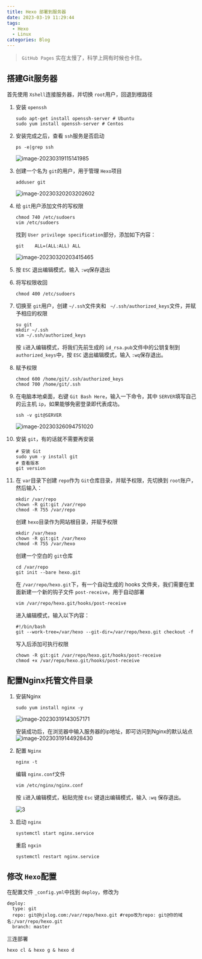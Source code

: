 ```yaml
---
title: Hexo 部署到服务器
date: 2023-03-19 11:29:44
tags:
  - Hexo
  - Linux
categories: Blog
---
```

> `GitHub Pages` 实在太慢了，科学上网有时候也卡住。

## 搭建Git服务器

首先使用 `Xshell`连接服务器，并切换 `root`用户，回退到根路径

1. 安装 `openssh`

   ```shell
   sudo apt-get install openssh-server # Ubuntu
   sudo yum install openssh-server # Centos
   ```
2. 安装完成之后，查看 `ssh`服务是否启动

   ```shell
   ps -e|grep ssh
   ```

   ![image-20230319115141985](https://images-1311785948.cos.ap-chengdu.myqcloud.com/typora/20230319115148.png)
3. 创建一个名为 `git`的用户，用于管理 `Hexo`项目

   ```shell
   adduser git
   ```

   ![image-20230320203202602](https://images-1311785948.cos.ap-chengdu.myqcloud.com/typora/20230320203205.png)
4. 给 `git`用户添加文件的写权限

   ```shell
   chmod 740 /etc/sudoers
   vim /etc/sudoers
   ```

   找到 `User privilege specification`部分，添加如下内容：

   ```shell
   git    ALL=(ALL:ALL) ALL
   ```

   ![image-20230320203415465](https://images-1311785948.cos.ap-chengdu.myqcloud.com/typora/20230320203419.png)
5. 按 `ESC` 退出编辑模式，输入 `:wq`保存退出
6. 将写权限收回

   ```shell
   chmod 400 /etc/sudoers
   ```
7. 切换至 `git`用户，创建 `~/.ssh`文件夹和 ` ~/.ssh/authorized_keys`文件，并赋予相应的权限

   ```shell
   su git
   mkdir ~/.ssh
   vim ~/.ssh/authorized_keys
   ```

   按 `i`进入编辑模式，将我们先前生成的 `id_rsa.pub`文件中的公钥复制到 `authorized_keys`中，按 `ESC` 退出编辑模式，输入 `:wq`保存退出。
8. 赋予权限

   ```shell
   chmod 600 /home/git/.ssh/authorized_keys
   chmod 700 /home/git/.ssh
   ```
9. 在电脑本地桌面，右键 `Git Bash Here`，输入一下命令，其中 `SERVER`填写自己的云主机 `ip`，如果能够免密登录即代表成功。

   ```shell
   ssh -v git@SERVER
   ```

   ![image-20230326094751020](https://images-1311785948.cos.ap-chengdu.myqcloud.com/typora/20230326094753.png)
10. 安装 `git`，有的话就不需要再安装

    ```shell
    # 安装 Git
    sudo yum -y install git
    # 查看版本
    git version
    ```
11. 在 `var`目录下创建 `repo`作为 `Git`仓库目录，并赋予权限，先切换到 `root`账户，然后输入：

    ```shell
    mkdir /var/repo
    chown -R git:git /var/repo
    chmod -R 755 /var/repo
    ```

    创建 `hexo`目录作为网站根目录，并赋予权限

    ```shell
    mkdir /var/hexo
    chown -R git:git /var/hexo
    chmod -R 755 /var/hexo
    ```

    创建一个空白的 `git`仓库

    ```shell
    cd /var/repo
    git init --bare hexo.git
    ```

    在 `/var/repo/hexo.git`下，有一个自动生成的 hooks 文件夹，我们需要在里面新建一个新的钩子文件 `post-receive`，用于自动部署

    ```shell
    vim /var/repo/hexo.git/hooks/post-receive
    ```

    进入编辑模式，输入以下内容：

    ```shell
    #!/bin/bash
    git --work-tree=/var/hexo --git-dir=/var/repo/hexo.git checkout -f
    ```

    写入后添加可执行权限

    ```shell
    chown -R git:git /var/repo/hexo.git/hooks/post-receive
    chmod +x /var/repo/hexo.git/hooks/post-receive
    ```

## 配置Nginx托管文件目录

1. 安装Nginx

   ```shell
   sudo yum install nginx -y
   ```

   ![image-20230319143057171](https://images-1311785948.cos.ap-chengdu.myqcloud.com/typora/20230319143059.png)

   安装成功后，在浏览器中输入服务器的ip地址，即可访问到Nginx的默认站点
   ![image-20230319144928430](https://images-1311785948.cos.ap-chengdu.myqcloud.com/typora/20230319144931.png)
2. 配置 `Nginx`

   ```shell
   nginx -t
   ```

   编辑 `nginx.conf`文件

   ```shell
   vim /etc/nginx/nginx.conf
   ```

   按 `i`进入编辑模式，粘贴完按 `Esc` 键退出编辑模式，输入 `:wq` 保存退出。

   ![3](https://images-1311785948.cos.ap-chengdu.myqcloud.com/typora/20230326101400.png)
3. 启动 `nginx`

   ```shell
   systemctl start nginx.service
   ```

   重启 `ngxin`

   ```shell
   systemctl restart nginx.service
   ```

## 修改 `Hexo`配置

在配置文件 `_config.yml`中找到 `deploy`，修改为

```shell
deploy:
  type: git
  repo: git@hjxlog.com:/var/repo/hexo.git #repo改为repo: git@你的域名:/var/repo/hexo.git
  branch: master
```

三连部署

```shell
hexo cl & hexo g & hexo d
```
